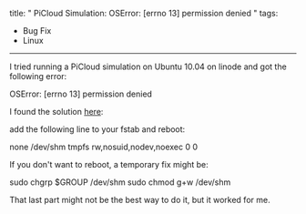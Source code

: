 title: " PiCloud Simulation: OSError: [errno 13] permission denied "
tags:
- Bug Fix
- Linux
---


I tried running a PiCloud simulation on Ubuntu 10.04 on linode and got the following error:

OSError: [errno 13] permission denied

I found the solution [here](http://stackoverflow.com/questions/2009278/python-multiprocessing-permission-denied/2009505#2009505):

add the following line to your fstab and reboot:

none /dev/shm tmpfs rw,nosuid,nodev,noexec 0 0

If you don't want to reboot, a temporary fix might be:

sudo chgrp $GROUP /dev/shm
sudo chmod g+w /dev/shm

That last part might not be the best way to do it, but it worked for me.


